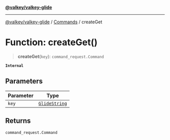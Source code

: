 [**@valkey/valkey-glide**](../../README.md)

***

[@valkey/valkey-glide](../../modules.md) / [Commands](../README.md) / createGet

# Function: createGet()

> **createGet**(`key`): `command_request.Command`

**`Internal`**

## Parameters

| Parameter | Type |
| ------ | ------ |
| `key` | [`GlideString`](../../BaseClient/type-aliases/GlideString.md) |

## Returns

`command_request.Command`
